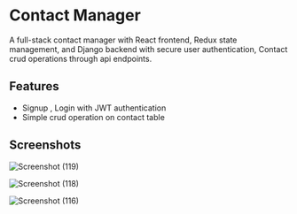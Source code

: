 
# Contact Manager

A full-stack contact manager with React frontend, Redux state management, and Django backend with secure user authentication, Contact crud operations through api endpoints.



## Features

- Signup , Login with JWT authentication
- Simple crud operation on contact table



## Screenshots



![Screenshot (119)](https://github.com/samayunPathan/Contact-Manager-React-Django/assets/93588462/9dd94240-860b-4014-9a60-fcb4b2af667b)

![Screenshot (118)](https://github.com/samayunPathan/Contact-Manager-React-Django/assets/93588462/dc262d7e-c028-4c2a-a831-a0b68a08547c)

![Screenshot (116)](https://github.com/samayunPathan/Contact-Manager-React-Django/assets/93588462/d1e273f1-4fcf-4b87-88e2-b3bdebbf18b5)
